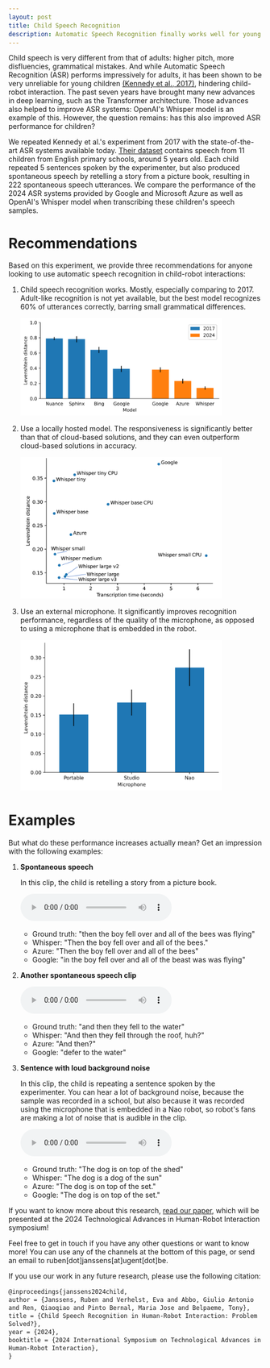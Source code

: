 ```yaml
---
layout: post
title: Child Speech Recognition
description: Automatic Speech Recognition finally works well for young children.
---
```


Child speech is very different from that of adults: higher pitch, more disfluencies, grammatical mistakes. And while Automatic Speech Recognition (ASR) performs impressively for adults, it has been shown to be very unreliable for young children [(Kennedy et al., 2017)](https://dl.acm.org/doi/abs/10.1145/2909824.3020229), hindering child-robot interaction.
The past seven years have brought many new advances in deep learning, such as the Transformer architecture. Those advances also helped to improve ASR systems: OpenAI's Whisper model is an example of this.
However, the question remains: has this also improved ASR performance for children?

We repeated Kennedy et al.'s experiment from 2017 with the state-of-the-art ASR systems available today. [Their dataset](https://zenodo.org/records/200495) contains speech from 11 children from English primary schools, around 5 years old. Each child repeated 5 sentences spoken by the experimenter, but also produced spontaneous speech by retelling a story from a picture book, resulting in 222 spontaneous speech utterances. We compare the performance of the 2024 ASR systems provided by Google and Microsoft Azure as well as OpenAI's Whisper model when transcribing these children's speech samples.

# Recommendations

Based on this experiment, we provide three recommendations for anyone looking to use automatic speech recognition in child-robot interactions:

1. Child speech recognition works.
    Mostly, especially comparing to 2017. Adult-like recognition is not yet available, but the best model recognizes 60% of utterances correctly, barring small grammatical differences.

    <img src="../child-asr/lev_with_old.PNG" width="400">

2. Use a locally hosted model.
    The responsiveness is significantly better than that of cloud-based solutions, and they can even outperform cloud-based solutions in accuracy.

    <img src="../child-asr/scatter.png" width="400">

3. Use an external microphone.
    It significantly improves recognition performance, regardless of the quality of the microphone, as opposed to using a microphone that is embedded in the robot.

    <img src="../child-asr/lev_mic.PNG" width="400">

# Examples

But what do these performance increases actually mean? Get an impression with the following examples:

1. **Spontaneous speech**

    In this clip, the child is retelling a story from a picture book.

    <audio controls><source src="www.rubenjanssens.be/assets/clips/child_asr/sample1.wav" /></audio>

    * Ground truth: "then the boy fell over and all of the bees was flying"
    * Whisper: "Then the boy fell over and all of the bees."
    * Azure: "Then the boy fell over and all of the bees"
    * Google: "in the boy fell over and all of the beast was was flying"

2. **Another spontaneous speech clip**

    <audio controls><source src="../assets/clips/child_asr/sample2.wav" /></audio>

    * Ground truth: "and then they fell to the water"
    * Whisper: "And then they fell through the roof, huh?"
    * Azure: "And then?"
    * Google: "defer to the water"

3. **Sentence with loud background noise**

    In this clip, the child is repeating a sentence spoken by the experimenter. You can hear a lot of background noise, because the sample was recorded in a school, but also because it was recorded using the microphone that is embedded in a Nao robot, so robot's fans are making a lot of noise that is audible in the clip.

    <audio controls><source src="../assets/clips/child_asr/sample3.wav" /></audio>

    * Ground truth: "The dog is on top of the shed"
    * Whisper: "The dog is a dog of the sun"
    * Azure: "The dog is on top of the set."
    * Google: "The dog is on top of the set."


If you want to know more about this research, [read our paper](../child-asr/child-asr-paper.pdf), which will be presented at the 2024 Technological Advances in Human-Robot Interaction symposium!

Feel free to get in touch if you have any other questions or want to know more! You can use any of the channels at the bottom of this page, or send an email to ruben[dot]janssens[at]ugent[dot]be.

If you use our work in any future research, please use the following citation:

~~~~
@inproceedings{janssens2024child,
author = {Janssens, Ruben and Verhelst, Eva and Abbo, Giulio Antonio and Ren, Qiaoqiao and Pinto Bernal, Maria Jose and Belpaeme, Tony},
title = {Child Speech Recognition in Human-Robot Interaction: Problem Solved?},
year = {2024},
booktitle = {2024 International Symposium on Technological Advances in Human-Robot Interaction},
}
~~~~
